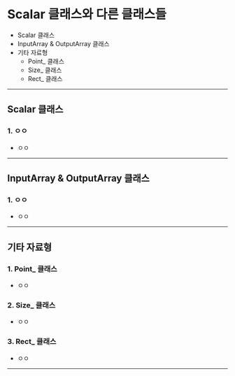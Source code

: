 # Scalar 클래스와 다른 클래스들
  - Scalar 클래스
  - InputArray & OutputArray 클래스
  - 기타 자료형
    - Point_ 클래스
    - Size_ 클래스
    - Rect_ 클래스

---

## Scalar 클래스
  ### 1. ㅇㅇ
  - ㅇㅇ

---

## InputArray & OutputArray 클래스
  ### 1. ㅇㅇ
  - ㅇㅇ

---

## 기타 자료형
  ### 1. Point_ 클래스
  - ㅇㅇ

  ### 2. Size_ 클래스
  - ㅇㅇ

  ### 3. Rect_ 클래스
  - ㅇㅇ

---
